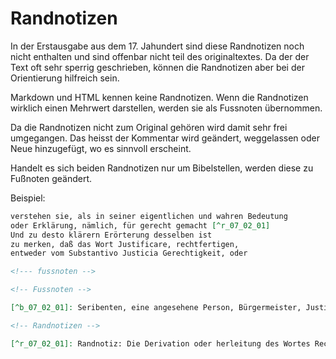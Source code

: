 Randnotizen
===========

In der Erstausgabe aus dem 17. Jahundert sind diese Randnotizen noch nicht
enthalten und sind offenbar nicht teil des originaltextes. Da der der Text
oft sehr sperrig geschrieben, können die Randnotizen aber bei der Orientierung
hilfreich sein.

Markdown und HTML kennen keine Randnotizen. Wenn die Randnotizen wirklich
einen Mehrwert darstellen, werden sie als Fussnoten übernommen.

Da die Randnotizen nicht zum Original gehören wird damit sehr frei umgegangen.
Das heisst der Kommentar wird geändert, weggelassen oder Neue hinzugefügt,
wo es sinnvoll erscheint.

Handelt es sich beiden Randnotizen nur um Bibelstellen, werden diese zu
Fußnoten geändert.

Beispiel:


```markdown
verstehen sie, als in seiner eigentlichen und wahren Bedeutung
oder Erklärung, nämlich, für gerecht gemacht [^r_07_02_01]
Und zu desto klärern Erörterung desselben ist
zu merken, daß das Wort Justificare, rechtfertigen,
entweder vom Substantivo Justicia Gerechtigkeit, oder

<!--- fussnoten -->

<!-- Fussnoten -->

[^b_07_02_01]: Seribenten, eine angesehene Person, Bürgermeister, Justizrat, Priester etc.

<!-- Randnotizen -->

[^r_07_02_01]: Randnotiz: Die Derivation oder herleitung des Wortes Rechtfertigung wird betrachtet.
```

